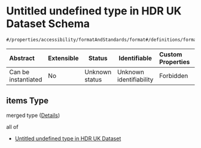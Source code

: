 # Untitled undefined type in HDR UK Dataset Schema

```txt
#/properties/accessibility/formatAndStandards/format#/definitions/formatAndStandards/properties/format/anyOf/1/items
```




| Abstract            | Extensible | Status         | Identifiable            | Custom Properties | Additional Properties | Access Restrictions | Defined In                                                                                         |
| :------------------ | ---------- | -------------- | ----------------------- | :---------------- | --------------------- | ------------------- | -------------------------------------------------------------------------------------------------- |
| Can be instantiated | No         | Unknown status | Unknown identifiability | Forbidden         | Allowed               | none                | [dataset.schema.json\*](../../../schema/dataset/latest/dataset.schema.json "open original schema") |

## items Type

merged type ([Details](dataset-definitions-formatandstandards-properties-format-anyof-1-items.md))

all of

-   [Untitled undefined type in HDR UK Dataset](dataset-definitions-formatandstandards-properties-format-anyof-1-items-allof-0.md "check type definition")
